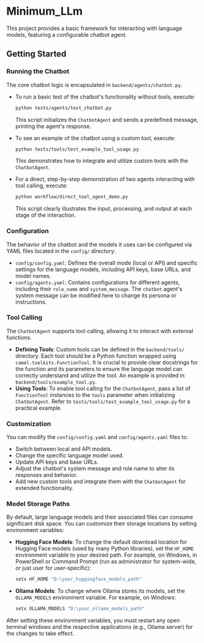 # Minimum_LLm

This project provides a basic framework for interacting with language models, featuring a configurable chatbot agent.

## Getting Started

### Running the Chatbot

The core chatbot logic is encapsulated in `backend/agents/chatbot.py`.

*   To run a basic test of the chatbot's functionality without tools, execute:
    ```bash
    python tests/agents/test_chatbot.py
    ```
    This script initializes the `ChatbotAgent` and sends a predefined message, printing the agent's response.

*   To see an example of the chatbot using a custom tool, execute:
    ```bash
    python tests/tools/test_example_tool_usage.py
    ```
    This demonstrates how to integrate and utilize custom tools with the `ChatbotAgent`.

*   For a direct, step-by-step demonstration of two agents interacting with tool calling, execute:
    ```bash
    python workflow/direct_tool_agent_demo.py
    ```
    This script clearly illustrates the input, processing, and output at each stage of the interaction.

### Configuration

The behavior of the chatbot and the models it uses can be configured via YAML files located in the `config/` directory:

*   `config/config.yaml`: Defines the overall mode (local or API) and specific settings for the language models, including API keys, base URLs, and model names.
*   `config/agents.yaml`: Contains configurations for different agents, including their `role_name` and `system_message`. The `chatbot` agent's system message can be modified here to change its persona or instructions.

### Tool Calling

The `ChatbotAgent` supports tool calling, allowing it to interact with external functions.

*   **Defining Tools**: Custom tools can be defined in the `backend/tools/` directory. Each tool should be a Python function wrapped using `camel.toolkits.FunctionTool`. It is crucial to provide clear docstrings for the function and its parameters to ensure the language model can correctly understand and utilize the tool. An example is provided in `backend/tools/example_tool.py`.
*   **Using Tools**: To enable tool calling for the `ChatbotAgent`, pass a list of `FunctionTool` instances to the `tools` parameter when initializing `ChatbotAgent`. Refer to `tests/tools/test_example_tool_usage.py` for a practical example.

### Customization

You can modify the `config/config.yaml` and `config/agents.yaml` files to:
*   Switch between local and API models.
*   Change the specific language model used.
*   Update API keys and base URLs.
*   Adjust the chatbot's system message and role name to alter its responses and behavior.
*   Add new custom tools and integrate them with the `ChatbotAgent` for extended functionality.

### Model Storage Paths

By default, large language models and their associated files can consume significant disk space. You can customize their storage locations by setting environment variables:

*   **Hugging Face Models**: To change the default download location for Hugging Face models (used by many Python libraries), set the `HF_HOME` environment variable to your desired path. For example, on Windows, in PowerShell or Command Prompt (run as administrator for system-wide, or just user for user-specific):
    ```bash
    setx HF_HOME "D:\your_huggingface_models_path"
    ```

*   **Ollama Models**: To change where Ollama stores its models, set the `OLLAMA_MODELS` environment variable. For example, on Windows:
    ```bash
    setx OLLAMA_MODELS "D:\your_ollama_models_path"
    ```

After setting these environment variables, you must restart any open terminal windows and the respective applications (e.g., Ollama server) for the changes to take effect.
